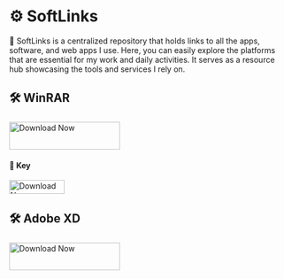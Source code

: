 # ⚙️ SoftLinks
📣 SoftLinks is a centralized repository that holds links to all the apps, software, and web apps I use. Here, you can easily explore the platforms that are essential for my work and daily activities. It serves as a resource hub showcasing the tools and services I rely on.
## 🛠️ WinRAR
### <a href="https://www.win-rar.com/start.html?&L=0">
  <img src="https://freepngimg.com/download/download_now_button/25402-4-small-download-now-button-red.png?semt=ais_hybrid" alt="Download Now" style="height: 50px; width: 200px;"/>
</a>

#### 🔑 Key <a href="https://rirobinbd.com/winrar-paid-version-with-free-activation-key/">
  <img src="https://freepngimg.com/download/download_now_button/25402-4-small-download-now-button-red.png?semt=ais_hybrid" alt="Download Now" style="height: 25px; width: 100px;"/>
</a>

## 🛠️ Adobe XD

### <a href="https://drive.google.com/file/d/1WfSvB3QWDG6e2ZTONflc--LKHjFPlqHi/view?usp=sharing">
  <img src="https://freepngimg.com/download/download_now_button/25402-4-small-download-now-button-red.png?semt=ais_hybrid" alt="Download Now" style="height: 50px; width: 200px;"/>
</a>
